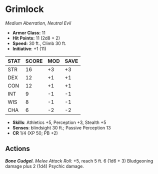 # Grimlock

*Medium Aberration, Neutral Evil*

- **Armor Class:** 11
- **Hit Points:** 11 (2d8 + 2)
- **Speed:** 30 ft., Climb 30 ft.
- **Initiative**: +1 (11)

|STAT|SCORE|MOD|SAVE|
| --- | --- | --- | ---- |
| STR | 16 | +3 | +3 |
| DEX | 12 | +1 | +1 |
| CON | 12 | +1 | +1 |
| INT | 9 | -1 | -1 |
| WIS | 8 | -1 | -1 |
| CHA | 6 | -2 | -2 |

- **Skills**: Athletics +5, Perception +3, Stealth +5
- **Senses**: blindsight 30 ft.; Passive Perception 13
- **CR** 1/4 (XP 50; PB +2)

## Actions

***Bone Cudgel.*** *Melee Attack Roll:* +5, reach 5 ft. 6 (1d6 + 3) Bludgeoning damage plus 2 (1d4) Psychic damage.

